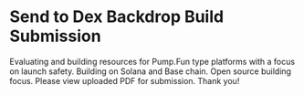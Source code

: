 # Send to Dex Backdrop Build Submission
Evaluating and building resources for Pump.Fun type platforms with a focus on launch safety. Building on Solana and Base chain. Open source building focus. Please view uploaded PDF for submission. Thank you! 


